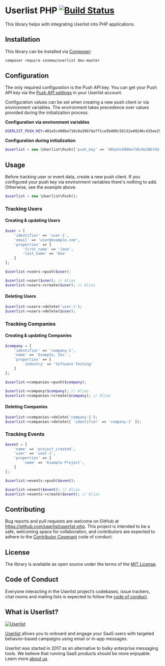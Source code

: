 # Userlist PHP [![Build Status](https://github.com/userlist/userlist-php/workflows/Tests/badge.svg)](https://github.com/userlist/userlist-php)

This library helps with integrating Userlist into PHP applications.

## Installation

This library can be installed via [Composer](https://getcomposer.org):

```bash
composer require cosmow/userlist dev-master
```

## Configuration

The only required configuration is the Push API key. You can get your Push API key via the [Push API settings](https://app.userlist.com/settings/push) in your Userlist account.

Configuration values can be set when creating a new push client or via environment variables. The environment takes precedence over values provided during the initialization process.

**Configuration via environment variables**

```bash
USERLIST_PUSH_KEY=401e5c498be718c0a38b7da7f1ce5b409c56132a49246c435ee296e07bf2be39
```

**Configuration during initialization**

```php
$userlist = new \Userlist\Push(['push_key' => '401e5c498be718c0a38b7da7f1ce5b409c56132a49246c435ee296e07bf2be39']);
```

## Usage

Before tracking user or event data, create a new push client. If you configured your push key via environment variables there's nothing to add. Otherwise, see the example above.

```php
$userlist = new \Userlist\Push();
```

### Tracking Users

#### Creating & updating Users

```php
$user = [
    'identifier' => 'user-1',
    'email' => 'user@example.com',
    'properties' => [
        'first_name' => 'Jane',
        'last_name' => 'Doe'
    ]
];

$userlist->users->push($user);

$userlist->user($user); // Alias
$userlist->users->create($user); // Alias
```

#### Deleting Users

```php
$userlist->users->delete('user-1');
$userlist->users->delete($user);
```

### Tracking Companies

#### Creating & updating Companies

```php
$company = [
    'identifier' => 'company-1',
    'name' => 'Example, Inc.',
    'properties' => [
        'industry' => 'Software Testing'
    ]
];

$userlist->companies->push($company);

$userlist->company($company); // Alias
$userlist->companies->create($company); // Alias

```

#### Deleting Companies

```php
$userlist->companies->delete('company-1');
$userlist->companies->delete([ 'identifier' => 'company-1' ]);
```

### Tracking Events

```php
$event = [
    'name' => 'project_created',
    'user' => 'user-1',
    'properties' => [
        'name' => 'Example Project',
    ]
];

$userlist->events->push($event);

$userlist->event($event); // Alias
$userlist->events->create($event); // Alias
```

## Contributing

Bug reports and pull requests are welcome on GitHub at https://github.com/userlist/userlist-php. This project is intended to be a safe, welcoming space for collaboration, and contributors are expected to adhere to the [Contributor Covenant](http://contributor-covenant.org) code of conduct.

## License

The library is available as open source under the terms of the [MIT License](http://opensource.org/licenses/MIT).

## Code of Conduct

Everyone interacting in the Userlist project’s codebases, issue trackers, chat rooms and mailing lists is expected to follow the [code of conduct](https://github.com/userlist/userlist-php/blob/master/CODE_OF_CONDUCT.md).

## What is Userlist?

[![Userlist](https://userlist.com/images/external/userlist-logo-github.svg)](https://userlist.com/)

[Userlist](https://userlist.com/) allows you to onboard and engage your SaaS users with targeted behavior-based campaigns using email or in-app messages.

Userlist was started in 2017 as an alternative to bulky enterprise messaging tools. We believe that running SaaS products should be more enjoyable. Learn more [about us](https://userlist.com/about-us/).
